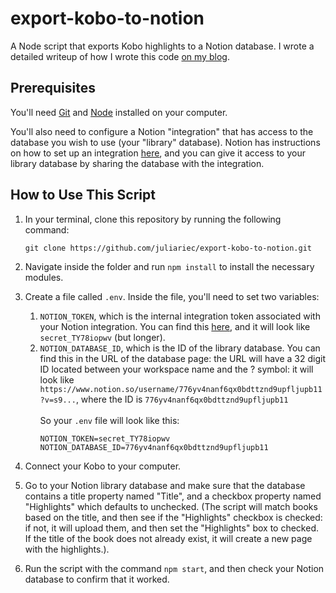 # export-kobo-to-notion

A Node script that exports Kobo highlights to a Notion database. I wrote a detailed writeup of how I wrote this code [on my blog](https://www.juliariec.com/blog/export-kobo-to-notion/).

## Prerequisites

You'll need [Git](https://git-scm.com/downloads) and [Node](https://nodejs.org/en/) installed on your computer.

You'll also need to configure a Notion "integration" that has access to the database you wish to use (your "library" database). Notion has instructions on how to set up an integration [here](https://developers.notion.com/docs#step-1-create-an-integration), and you can give it access to your library database by sharing the database with the integration.

## How to Use This Script

1. In your terminal, clone this repository by running the following command:

   ```
   git clone https://github.com/juliariec/export-kobo-to-notion.git
   ```

2. Navigate inside the folder and run `npm install` to install the necessary modules.

3. Create a file called `.env`. Inside the file, you'll need to set two variables:

   1. `NOTION_TOKEN`, which is the internal integration token associated with your Notion integration. You can find this [here](https://www.notion.so/my-integrations), and it will look like `secret_TY78iopwv` (but longer).
   2. `NOTION_DATABASE_ID`, which is the ID of the library database. You can find this in the URL of the database page: the URL will have a 32 digit ID located between your workspace name and the ? symbol: it will look like `https://www.notion.so/username/776yv4nanf6qx0bdttznd9upfljupb11?v=s9...`, where the ID is `776yv4nanf6qx0bdttznd9upfljupb11`<br><br>
   So your `.env` file will look like this:
      ```
      NOTION_TOKEN=secret_TY78iopwv
      NOTION_DATABASE_ID=776yv4nanf6qx0bdttznd9upfljupb11
      ```

4. Connect your Kobo to your computer.

5. Go to your Notion library database and make sure that the database contains a title property named "Title", and a checkbox property named "Highlights" which defaults to unchecked. (The script will match books based on the title, and then see if the "Highlights" checkbox is checked: if not, it will upload them, and then set the "Highlights" box to checked. If the title of the book does not already exist, it will create a new page with the highlights.).

6. Run the script with the command `npm start`, and then check your Notion database to confirm that it worked.
